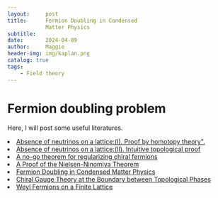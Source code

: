 ```yaml
---
layout:     post
title:      Fermion Doubling in Condensed
            Matter Physics
subtitle:   
date:       2024-04-09
author:     Maggie
header-img: img/kaplan.png
catalog: true
tags:
    - Field theory
---
```





#  Fermion doubling problem 


Here, I will post some useful literatures. 







<li>
<a href="https://maggiexheuw.github.io/pdf/nielsen1981.pdf">
Absence of neutrinos on a lattice:(I). Proof by homotopy theory". 
</a></li>


<li>
<a href=“https://maggiexheuw.github.io/pdf/nielsen19812.pdf”> 
Absence of neutrinos on a lattice:(II). Intuitive topological proof
</a></li>


<li>
<a href="https://maggiexheuw.github.io/pdf/nielsen19811.pdf"> 
A no-go theorem for regularizing chiral fermions
</a></li>


<li>
<a href="https://maggiexheuw.github.io/pdf/Friedan.pdf"> 
A Proof of the Nielsen-Ninomiya Theorem
</a></li>



<li>
<a href="https://maggiexheuw.github.io/pdf/Fermion Doubling.pdf"> Fermion Doubling in Condensed
            Matter Physics
</a></li>



<li><a href="https://journals.aps.org/prl/abstract/10.1103/PhysRevLett.132.141603"> Chiral Gauge Theory at the Boundary between Topological Phases
</a></li>


<li><a href="https://journals.aps.org/prl/abstract/10.1103/PhysRevLett.132.141604"> Weyl Fermions on a Finite Lattice
</a></li>
